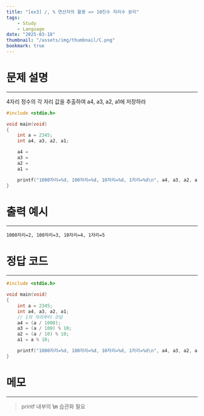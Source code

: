 ```yaml
---
title: "[ex3] /, % 연산자의 활용 => 10진수 자리수 분리"
tags:
    - Study
    - Language
date: "2025-03-18"
thumbnail: "/assets/img/thumbnail/C.png"
bookmark: true
---
```

# 문제 설명
---
4자리 정수의 각 자리 값을 추출하여 a4, a3, a2, a1에 저장하라

```c
#include <stdio.h>

void main(void)
{
	int a = 2345;
	int a4, a3, a2, a1;

	a4 = 
	a3 = 
	a2 = 
	a1 = 

	printf("1000자리=%d, 100자리=%d, 10자리=%d, 1자리=%d\n", a4, a3, a2, a1);
}
```

# 출력 예시
---

```
1000자리=2, 100자리=3, 10자리=4, 1자리=5
```

# 정답 코드
---

```c
#include <stdio.h>

void main(void)
{
	int a = 2345;
	int a4, a3, a2, a1;
    // 1의 자리부터 코딩
	a4 = (a / 1000);
	a3 = (a / 100) % 10;
	a2 = (a / 10) % 10;
	a1 = a % 10;

	printf("1000자리=%d, 100자리=%d, 10자리=%d, 1자리=%d\n", a4, a3, a2, a1);
}
```

# 메모
---
> printf 내부의 **\n** 습관화 필요